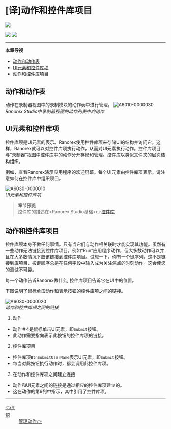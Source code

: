 # [译]动作和控件库项目
   

[![](https://img.shields.io/badge/OfficialPage-ClickMe-blue.svg?longCache=true&style=flat-square)][0]  

[![](https://img.shields.io/badge/Translator-TaylorTaurus-42B983.svg?longCache=true&style=flat-square)](https://github.com/taylortaurus) 
![](https://img.shields.io/badge/TranslateTime-2019年9月6日-green.svg?longCache=true&style=flat-square)


---

**本章导视**


- [动作和动作表](#动作和动作表)
- [UI元素和控件库项](#UI元素和控件库项)
- [动作和控件库项目](#动作和控件库项目)



## 动作和动作表
动作在录制器视图中的录制模块的动作表中进行管理。
![A6010-0000030](https://gitee.com/taylortaurus/RX_UserGuide_GitBook_Picbed/raw/master/actions/A6010-0000030.png)    
*Ranorex Studio中录制器视图的动作列表中的动作*

## UI元素和控件库项
控件库项是UI元素的表示。Ranorex使用控件库项来存储UI的结构并访问它。这样，Ranorex就可以对控件库项执行动作，从而对UI元素执行动作。控件库项目与“录制器”视图中控件库中的动作分开存储和管理。控件库以类似文件夹的层次结构组织。

例如，查看Ranorex演示应用程序的欢迎屏幕。每个UI元素由控件库项表示。请注意如何在控件库中组织项目。

![A6030-0000010](https://gitee.com/taylortaurus/RX_UserGuide_GitBook_Picbed/raw/master/actions/A6030-0000010.png)    
*UI元素和控件库项*

>**章节预览**             
>控件库的描述在>Ranorex Studio基础>👉[控件库][1]

## 动作和控件库项目
控件库项本身不做任何事情。只有当它们与动作相关联时才能实现其功能。虽然有一些动作无法链接到控件库项目，例如“Run”应用程序动作，但大多数动作可以并且在大多数情况下应该链接到控件库项目。试想一下，你有一个键序列，这不是链接到库项目，按键顺序总是在任何字段中输入成为关注焦点的时刻动作。这会使您的测试不可靠。

每一个动作告诉Ranorex做什么; 控件库项目告诉它在UI中的位置。

下图说明了鼠标单击动作和表示按钮的控件库项之间的链接。

![A6030-0000020](https://gitee.com/taylortaurus/RX_UserGuide_GitBook_Picbed/raw/master/actions/A6030-0000020.png)      
*动作和控件库项之间的链接*

1. 动作

- 动作＃4是鼠标单击UI元素，即`Submit`按钮。
- 此动作需要指向表示此按钮的控件库项的链接。

2. 控件库项目

- 控件库项`BtnSubmitUserName`表示UI元素，即`Submit`按钮。
- 每当对此按钮执行动作时，都会调用此控件库项。


3. 在动作和控件库项之间建立连接

- 动作和UI元素之间的链接是通过相应的控件库项建立的。
- 这在动作的第6列中指示，其中引用了控件库项。

---
[👈介绍][2]&emsp;&emsp;&emsp;&emsp;&emsp;&emsp;&emsp;&emsp;&emsp;&emsp;&emsp;&emsp;&emsp;&emsp;&emsp;&emsp;&emsp;&emsp;&emsp;&emsp;&emsp;&emsp;&emsp;&emsp;&emsp;&emsp;&emsp;&emsp;&emsp;&emsp;&emsp;&emsp;&emsp;&emsp;&emsp;&emsp;&emsp;&emsp;[管理动作👉][3]

[0]: https://www.ranorex.com/help/latest/ranorex-studio-fundamentals/actions/actions-repository-items/

[1]:.\repository\Introduction.html
[2]:.\introduction.html
[3]:.\managing-actions.html
